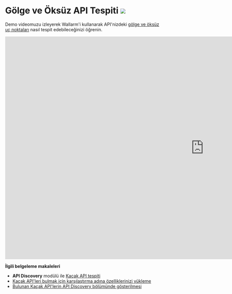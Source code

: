 # Gölge ve Öksüz API Tespiti <a href="../about-wallarm/subscription-plans/#subscription-plans"><img src="../../images/api-security-tag.svg" style="border: none;"></a>

Demo videomuzu izleyerek Wallarm'i kullanarak API'nizdeki [gölge ve öksüz uç noktaları](../api-discovery/overview.md#shadow-orphan-and-zombie-apis) nasıl tespit edebileceğinizi öğrenin.

<div class="video-wrapper">
  <iframe width="1280" height="720" src="https://www.youtube.com/embed/HOWfCFdxo-Y" title="YouTube video player" frameborder="0" allow="accelerometer; autoplay; clipboard-write; encrypted-media; gyroscope; picture-in-picture; web-share" allowfullscreen></iframe>
</div>

**İlgili belgeleme makaleleri**

* **API Discovery** modülü ile [Kaçak API tespiti](../api-discovery/overview.md#shadow-orphan-and-zombie-apis)
* [Kaçak API'leri bulmak için karşılaştırma adına özelliklerinizi yükleme](../api-discovery/rogue-api.md#revealing-shadow-orphan-and-zombie-api)
* [Bulunan Kaçak API'lerin API Discovery bölümünde gösterilmesi](../api-discovery/exploring.md#displaying-shadow-orphan-and-zombie-api)